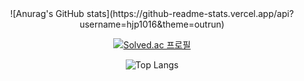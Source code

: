 <div align="center">
![Anurag's GitHub stats](https://github-readme-stats.vercel.app/api?username=hjp1016&theme=outrun)

[![Solved.ac
프로필](http://mazassumnida.wtf/api/v2/generate_badge?boj=ajfen1016)](https://solved.ac/ajfen1016)

![Top Langs](https://github-readme-stats.vercel.app/api/top-langs/?username=hjp1016&layout=compact&theme=tokyonight)
<div>


<!--
**hjp1016/hjp1016** is a ✨ _special_ ✨ repository because its `README.md` (this file) appears on your GitHub profile.

Here are some ideas to get you started:

- 🔭 I’m currently working on ...
- 🌱 I’m currently learning ...
- 👯 I’m looking to collaborate on ...
- 🤔 I’m looking for help with ...
- 💬 Ask me about ...
- 📫 How to reach me: ...
- 😄 Pronouns: ...
- ⚡ Fun fact: ...
-->
